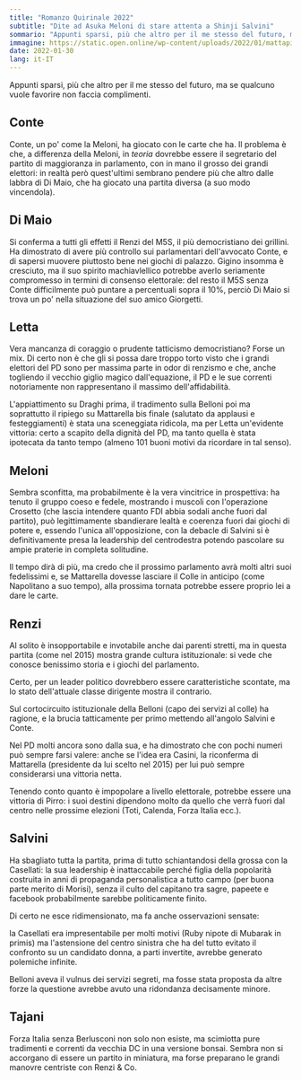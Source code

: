 ```yaml
---
title: "Romanzo Quirinale 2022"
subtitle: "Dite ad Asuka Meloni di stare attenta a Shinji Salvini"
sommario: "Appunti sparsi, più che altro per il me stesso del futuro, ma se qualcuno vuole favorire non faccia complimenti."
immagine: https://static.open.online/wp-content/uploads/2022/01/mattapio.jpg
date: 2022-01-30
lang: it-IT
---
```


Appunti sparsi, più che altro per il me stesso del futuro, ma se qualcuno vuole favorire non faccia complimenti.

## Conte 

Conte, un po' come la Meloni, ha giocato con le carte che ha. Il problema è che, a differenza della Meloni, in _teoria_ dovrebbe essere il segretario del partito di maggioranza in parlamento, con in mano il grosso dei grandi elettori: in realtà però quest'ultimi sembrano pendere più che altro dalle labbra di Di Maio, che ha giocato una partita diversa (a suo modo vincendola).

## Di Maio

Si conferma a tutti gli effetti il Renzi del M5S, il più democristiano dei grillini. Ha dimostrato di avere più controllo sui parlamentari dell'avvocato Conte, e di sapersi muovere piuttosto bene nei giochi di palazzo. Gigino insomma è cresciuto, ma il suo spirito machiavlellico potrebbe averlo seriamente compromesso in termini di consenso elettorale: del resto il M5S senza Conte difficilmente può puntare a percentuali sopra il 10%, perciò Di Maio si trova un po' nella situazione del suo amico Giorgetti.

## Letta

Vera mancanza di coraggio o prudente tatticismo democristiano? Forse un mix. Di certo non è che gli si possa dare troppo torto visto che i grandi elettori del PD sono per massima parte in odor di renzismo e che, anche togliendo il vecchio giglio magico dall'equazione, il PD e le sue correnti notoriamente non rappresentano il massimo dell'affidabilità.

L'appiattimento su Draghi prima, il tradimento sulla Belloni poi ma soprattutto il ripiego su Mattarella bis finale (salutato da applausi e festeggiamenti) è stata una sceneggiata ridicola, ma per Letta un'evidente vittoria: certo a scapito della dignità del PD, ma tanto quella è stata ipotecata da tanto tempo (almeno 101 buoni motivi da ricordare in tal senso).

## Meloni

Sembra sconfitta, ma probabilmente è la vera vincitrice in prospettiva: ha tenuto il gruppo coeso e fedele, mostrando i muscoli con l'operazione Crosetto (che lascia intendere quanto FDI abbia sodali anche fuori dal partito), può legittimamente sbandierare lealtà e coerenza fuori dai giochi di potere e, essendo l'unica all'opposizione, con la debacle di Salvini si è definitivamente presa la leadership del centrodestra potendo pascolare su ampie praterie in completa solitudine.

Il tempo dirà di più, ma credo che il prossimo parlamento avrà molti altri suoi fedelissimi e, se Mattarella dovesse lasciare il Colle in anticipo (come Napolitano a suo tempo), alla prossima tornata potrebbe essere proprio lei a dare le carte.

## Renzi 

Al solito è insopportabile e invotabile anche dai parenti stretti, ma in questa partita (come nel 2015) mostra grande cultura istituzionale: si vede che conosce benissimo storia e i giochi del parlamento.

Certo, per un leader politico dovrebbero essere caratteristiche scontate, ma lo stato dell'attuale classe dirigente mostra il contrario.

Sul cortocircuito istituzionale della Belloni (capo dei servizi al colle) ha ragione, e la brucia tatticamente per primo mettendo all'angolo Salvini e Conte. 

Nel PD molti ancora sono dalla sua, e ha dimostrato che con pochi numeri può sempre farsi valere: anche se l'idea era Casini, la riconferma di Mattarella (presidente da lui scelto nel 2015) per lui può sempre considerarsi una vittoria netta.

Tenendo conto quanto è impopolare a livello elettorale, potrebbe essere una vittoria di Pirro: i suoi destini dipendono molto da quello che verrà fuori dal centro nelle prossime elezioni (Toti, Calenda, Forza Italia ecc.).

## Salvini

Ha sbagliato tutta la partita, prima di tutto schiantandosi della grossa con la Casellati: la sua leadership è inattaccabile perché figlia della popolarità costruita in anni di propaganda personalistica a tutto campo (per buona parte merito di Morisi), senza il culto del capitano tra sagre, papeete e facebook probabilmente sarebbe politicamente finito. 

Di certo ne esce ridimensionato, ma fa anche osservazioni sensate: 

la Casellati era impresentabile per molti motivi (Ruby nipote di Mubarak in primis) ma l'astensione del centro sinistra che ha del tutto evitato il confronto su un candidato donna, a parti invertite, avrebbe generato polemiche infinite.

Belloni aveva il vulnus dei servizi segreti, ma fosse stata proposta da altre forze la questione avrebbe avuto una ridondanza decisamente minore.

## Tajani

Forza Italia senza Berlusconi non solo non esiste, ma scimiotta pure tradimenti e correnti da vecchia DC in una versione bonsai. Sembra non si accorgano di essere un partito in miniatura, ma forse preparano le grandi manovre centriste con Renzi & Co.